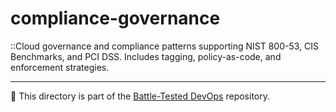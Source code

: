 # compliance-governance

::Cloud governance and compliance patterns supporting NIST 800-53, CIS Benchmarks, and PCI DSS. Includes tagging, policy-as-code, and enforcement strategies.

---

📁 This directory is part of the [Battle-Tested DevOps](../README.md) repository.
